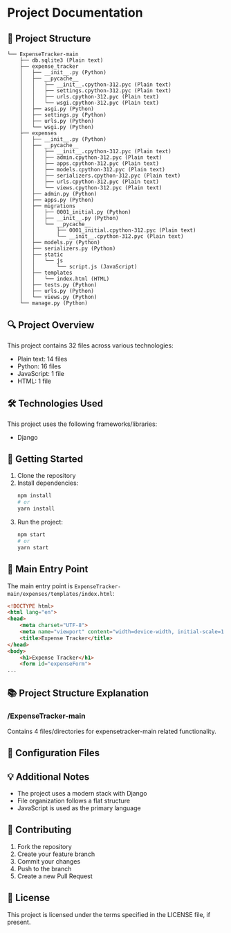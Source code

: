 # Project Documentation

## 📁 Project Structure
```
└── ExpenseTracker-main
    ├── db.sqlite3 (Plain text)
    ├── expense_tracker
    │   ├── __init__.py (Python)
    │   ├── __pycache__
    │   │   ├── __init__.cpython-312.pyc (Plain text)
    │   │   ├── settings.cpython-312.pyc (Plain text)
    │   │   ├── urls.cpython-312.pyc (Plain text)
    │   │   └── wsgi.cpython-312.pyc (Plain text)
    │   ├── asgi.py (Python)
    │   ├── settings.py (Python)
    │   ├── urls.py (Python)
    │   └── wsgi.py (Python)
    ├── expenses
    │   ├── __init__.py (Python)
    │   ├── __pycache__
    │   │   ├── __init__.cpython-312.pyc (Plain text)
    │   │   ├── admin.cpython-312.pyc (Plain text)
    │   │   ├── apps.cpython-312.pyc (Plain text)
    │   │   ├── models.cpython-312.pyc (Plain text)
    │   │   ├── serializers.cpython-312.pyc (Plain text)
    │   │   ├── urls.cpython-312.pyc (Plain text)
    │   │   └── views.cpython-312.pyc (Plain text)
    │   ├── admin.py (Python)
    │   ├── apps.py (Python)
    │   ├── migrations
    │   │   ├── 0001_initial.py (Python)
    │   │   ├── __init__.py (Python)
    │   │   └── __pycache__
    │   │       ├── 0001_initial.cpython-312.pyc (Plain text)
    │   │       └── __init__.cpython-312.pyc (Plain text)
    │   ├── models.py (Python)
    │   ├── serializers.py (Python)
    │   ├── static
    │   │   └── js
    │   │       └── script.js (JavaScript)
    │   ├── templates
    │   │   └── index.html (HTML)
    │   ├── tests.py (Python)
    │   ├── urls.py (Python)
    │   └── views.py (Python)
    └── manage.py (Python)

```

## 🔍 Project Overview
This project contains 32 files across various technologies:
- Plain text: 14 files
- Python: 16 files
- JavaScript: 1 file
- HTML: 1 file

## 🛠 Technologies Used
This project uses the following frameworks/libraries:
- Django

## 🚀 Getting Started
1. Clone the repository
2. Install dependencies:
   ```bash
   npm install
   # or
   yarn install
   ```
3. Run the project:
   ```bash
   npm start
   # or
   yarn start
   ```

## 📌 Main Entry Point
The main entry point is `ExpenseTracker-main/expenses/templates/index.html`:

```html
<!DOCTYPE html>
<html lang="en">
<head>
    <meta charset="UTF-8">
    <meta name="viewport" content="width=device-width, initial-scale=1.0">
    <title>Expense Tracker</title>
</head>
<body>
    <h1>Expense Tracker</h1>
    <form id="expenseForm">
...
```

## 📚 Project Structure Explanation
### /ExpenseTracker-main
Contains 4 files/directories for expensetracker-main related functionality.

## 🔧 Configuration Files


## 💡 Additional Notes
- The project uses a modern stack with Django
- File organization follows a flat structure
- JavaScript is used as the primary language

## 🤝 Contributing
1. Fork the repository
2. Create your feature branch
3. Commit your changes
4. Push to the branch
5. Create a new Pull Request

## 📝 License
This project is licensed under the terms specified in the LICENSE file, if present.
